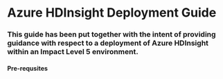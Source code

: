# Azure HDInsight Deployment Guide

### This guide has been put together with the intent of providing guidance with respect to a deployment of Azure HDInsight within an Impact Level 5 environment. 

#### Pre-requsites 


